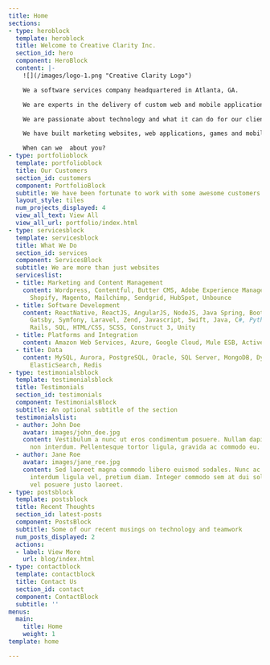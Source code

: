 ```yaml
---
title: Home
sections:
- type: heroblock
  template: heroblock
  title: Welcome to Creative Clarity Inc.
  section_id: hero
  component: HeroBlock
  content: |-
    ![](/images/logo-1.png "Creative Clarity Logo")

    We a software services company headquartered in Atlanta, GA.

    We are experts in the delivery of custom web and mobile applications for companies of all sizes, from startups to Fortune 500.

    We are passionate about technology and what it can do for our clients.

    We have built marketing websites, web applications, games and mobile apps reaching millions of people worldwide.

    When can we  about you?
- type: portfolioblock
  template: portfolioblock
  title: Our Customers
  section_id: customers
  component: PortfolioBlock
  subtitle: We have been fortunate to work with some awesome customers
  layout_style: tiles
  num_projects_displayed: 4
  view_all_text: View All
  view_all_url: portfolio/index.html
- type: servicesblock
  template: servicesblock
  title: What We Do
  section_id: services
  component: ServicesBlock
  subtitle: We are more than just websites
  serviceslist:
  - title: Marketing and Content Management
    content: Wordpress, Contentful, Butter CMS, Adobe Experience Manager, Drupal,
      Shopify, Magento, Mailchimp, Sendgrid, HubSpot, Unbounce
  - title: Software Development
    content: ReactNative, ReactJS, AngularJS, NodeJS, Java Spring, Bootstrap, Material,
      Gatsby, Symfony, Laravel, Zend, Javascript, Swift, Java, C#, Python, Ruby on
      Rails, SQL, HTML/CSS, SCSS, Construct 3, Unity
  - title: Platforms and Integration
    content: Amazon Web Services, Azure, Google Cloud, Mule ESB, ActiveMQ
  - title: Data
    content: MySQL, Aurora, PostgreSQL, Oracle, SQL Server, MongoDB, DynamoDB, Solr,
      ElasticSearch, Redis
- type: testimonialsblock
  template: testimonialsblock
  title: Testimonials
  section_id: testimonials
  component: TestimonialsBlock
  subtitle: An optional subtitle of the section
  testimonialslist:
  - author: John Doe
    avatar: images/john_doe.jpg
    content: Vestibulum a nunc ut eros condimentum posuere. Nullam dapibus quis nunc
      non interdum. Pellentesque tortor ligula, gravida ac commodo eu.
  - author: Jane Roe
    avatar: images/jane_roe.jpg
    content: Sed laoreet magna commodo libero euismod sodales. Nunc ac libero convallis,
      interdum ligula vel, pretium diam. Integer commodo sem at dui sollicitudin,
      vel posuere justo laoreet.
- type: postsblock
  template: postsblock
  title: Recent Thoughts
  section_id: latest-posts
  component: PostsBlock
  subtitle: Some of our recent musings on technology and teamwork
  num_posts_displayed: 2
  actions:
  - label: View More
    url: blog/index.html
- type: contactblock
  template: contactblock
  title: Contact Us
  section_id: contact
  component: ContactBlock
  subtitle: ''
menus:
  main:
    title: Home
    weight: 1
template: home

---
```

